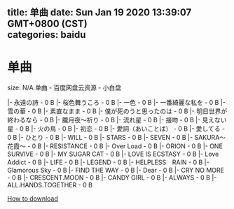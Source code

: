 
title: 单曲
date: Sun Jan 19 2020 13:39:07 GMT+0800 (CST)    
categories: baidu
---

# 单曲
size: N/A
 单曲 - 百度网盘云资源 - 小白盘
 
|- 永遠の詩 - 0 B
|- 桜色舞うころ - 0 B
|- 一色 - 0 B
|- 一番綺麗な私を - 0 B
|- 雪の華 - 0 B
|- 素直なまま - 0 B
|- 僕が死のうと思ったのは - 0 B
|- 明日世界が終わるなら - 0 B
|- 朧月夜～祈り - 0 B
|- 流れ星 - 0 B
|- 接吻 - 0 B
|- 見えない星 - 0 B
|- 火の鳥 - 0 B
|- 初恋 - 0 B
|- 愛詞（あいことば） - 0 B
|- 愛してる - 0 B
|- ひとり - 0 B
|- WILL - 0 B
|- STARS - 0 B
|- SEVEN - 0 B
|- SAKURA～花霞～ - 0 B
|- RESISTANCE - 0 B
|- Over Load - 0 B
|- ORION - 0 B
|- ONE SURVIVE - 0 B
|- MY SUGAR CAT - 0 B
|- LOVE IS ECSTASY - 0 B
|- Love Addict - 0 B
|- LIFE - 0 B
|- LEGEND - 0 B
|- HELPLESS　RAIN - 0 B
|- Glamorous Sky - 0 B
|- FIND THE WAY - 0 B
|- Dear - 0 B
|- CRY NO MORE - 0 B
|- CRESCENT.MOON - 0 B
|- CANDY GIRL - 0 B
|- ALWAYS - 0 B
|- ALL.HANDS.TOGETHER - 0 B

[How to download](https://bpcam.bemobtrk.com/go/2ceec3aa-1ca2-46d6-b9ff-aaa5c184517c?jno=4146)